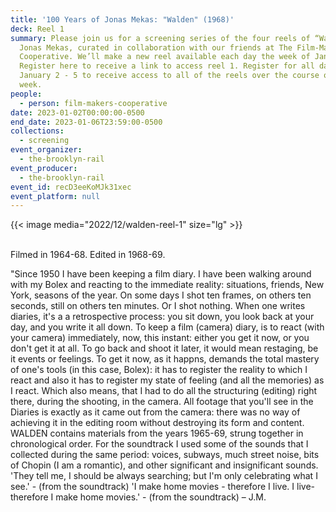 ```yaml
---
title: '100 Years of Jonas Mekas: "Walden" (1968)'
deck: Reel 1
summary: Please join us for a screening series of the four reels of “Walden” by
  Jonas Mekas, curated in collaboration with our friends at The Film-Makers’
  Cooperative. We’ll make a new reel available each day the week of January 2.
  Register here to receive a link to access reel 1. Register for all days from
  January 2 - 5 to receive access to all of the reels over the course of the
  week.
people:
  - person: film-makers-cooperative
date: 2023-01-02T00:00:00-0500
end_date: 2023-01-06T23:59:00-0500
collections:
  - screening
event_organizer:
  - the-brooklyn-rail
event_producer:
  - the-brooklyn-rail
event_id: recD3eeKoMJk31xec
event_platform: null
---
```

{{< image media="2022/12/walden-reel-1" size="lg" >}}

\
Filmed in 1964-68. Edited in 1968-69.

"Since 1950 I have been keeping a film diary. I have been walking around with my Bolex and reacting to the immediate reality: situations, friends, New York, seasons of the year. On some days I shot ten frames, on others ten seconds, still on others ten minutes. Or I shot nothing. When one writes diaries, it's a a retrospective process: you sit down, you look back at your day, and you write it all down. To keep a film (camera) diary, is to react (with your camera) immediately, now, this instant: either you get it now, or you don't get it at all. To go back and shoot it later, it would mean restaging, be it events or feelings. To get it now, as it happns, demands the total mastery of one's tools (in this case, Bolex): it has to register the reality to which I react and also it has to register my state of feeling (and all the memories) as I react. Which also means, that I had to do all the structuring (editing) right there, during the shooting, in the camera. All footage that you'll see in the Diaries is exactly as it came out from the camera: there was no way of achieving it in the editing room without destroying its form and content. WALDEN contains materials from the years 1965-69, strung together in chronological order. For the soundtrack I used some of the sounds that I collected during the same period: voices, subways, much street noise, bits of Chopin (I am a romantic), and other significant and insignificant sounds. 'They tell me, I should be always searching; but I'm only celebrating what I see.' - (from the soundtrack) 'I make home movies - therefore I live. I live-therefore I make home movies.' - (from the soundtrack) – J.M.